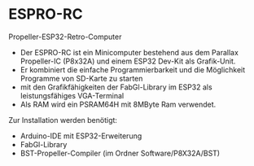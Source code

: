 # ESPRO-RC
Propeller-ESP32-Retro-Computer
- Der ESPRO-RC ist ein Minicomputer bestehend aus dem Parallax Propeller-IC (P8x32A) und einem ESP32 Dev-Kit als Grafik-Unit.
- Er kombiniert die einfache Programmierbarkeit und die Möglichkeit Programme von SD-Karte zu starten 
- mit den Grafikfähigkeiten der FabGl-Library im ESP32 als leistungsfähiges VGA-Terminal
- Als RAM wird ein PSRAM64H mit 8MByte Ram verwendet.

Zur Installation werden benötigt:
- Arduino-IDE mit ESP32-Erweiterung
- FabGl-Library
- BST-Propeller-Compiler (im Ordner Software/P8X32A/BST)



